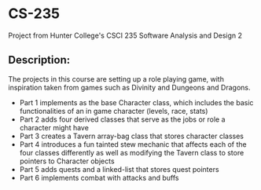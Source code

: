 # CS-235
Project from Hunter College's CSCI 235 Software Analysis and Design 2

## Description:

The projects in this course are setting up a role playing game, with inspiration taken from games such as Divinity and Dungeons and Dragons.

- Part 1 implements as the base Character class, which includes the basic functionalities of an in game character (levels, race, stats)
- Part 2 adds four derived classes that serve as the jobs or role a character might have
- Part 3 creates a Tavern array-bag class that stores character classes
- Part 4 introduces a fun tainted stew mechanic that affects each of the four classes differently as well as modifying the Tavern class to store pointers to Character objects
- Part 5 adds quests and a linked-list that stores quest pointers
- Part 6 implements combat with attacks and buffs
